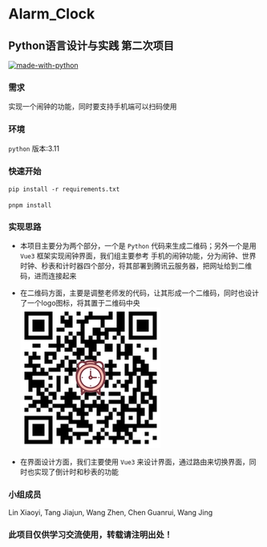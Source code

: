 # Alarm_Clock

## Python语言设计与实践 第二次项目

[![made-with-python](https://img.shields.io/badge/Made%20with-Python-1f425f.svg)](https://www.python.org/)

### 需求

实现一个闹钟的功能，同时要支持手机端可以扫码使用

### 环境

`python` 版本:3.11

### 快速开始

```
pip install -r requirements.txt

pnpm install
```

### 实现思路

- 本项目主要分为两个部分，一个是 `Python` 代码来生成二维码；另外一个是用 `Vue3` 框架实现闹钟界面，我们组主要参考
手机的闹钟功能，分为闹钟、世界时钟、秒表和计时器四个部分，将其部署到腾讯云服务器，把网址给到二维码，进而连接起来


- 在二维码方面，主要是调整老师发的代码，让其形成一个二维码，同时也设计了一个logo图标，将其置于二维码中央![QR_Code.png](QR_Code%2FQR_Code.png)


- 在界面设计方面，我们主要使用 `Vue3` 来设计界面，通过路由来切换界面，同时也实现了倒计时和秒表的功能

### 小组成员

Lin Xiaoyi, Tang Jiajun, Wang Zhen, Chen Guanrui, Wang Jing

### 此项目仅供学习交流使用，转载请注明出处！
